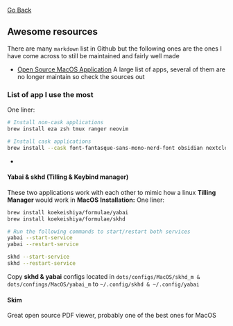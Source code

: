 [Go Back](https://rmelendez.net)

## Awesome resources
There are many `markdown` list in Github but the following ones are the ones I have come across to still be maintained and fairly well made

- [Open Source MacOS Application](https://github.com/serhii-londar/open-source-mac-os-apps?tab=readme-ov-file#productivity) A large list of apps, several of them are no longer maintain so check the sources out
### List of app I use the most
One liner:
```bash
# Install non-cask applications
brew install eza zsh tmux ranger neovim

# Install cask applications
brew install --cask font-fantasque-sans-mono-nerd-font obsidian nextcloud firefox bitwarden cyberduck alacritty kitty moonlight alfred keepingyouawake jdownloader skim
```
- 
#### Yabai & skhd (Tilling & Keybind manager)
These two applications work with each other to mimic how a linux **Tilling Manager** would work in **MacOS**
**Installation:**
One liner:
```bash
brew install koekeishiya/formulae/yabai
brew install koekeishiya/formulae/skhd

# Run the following commands to start/restart both services
yabai --start-service
yabai --restart-service

skhd --start-service
skhd --restart-service
```

Copy **skhd & yabai** configs located in `dots/configs/MacOS/skhd_m & dots/confings/MacOS/yabai_m` to `~/.config/skhd & ~/.config/yabai`
#### Skim
Great open source PDF viewer, probably one of the best ones for MacOS